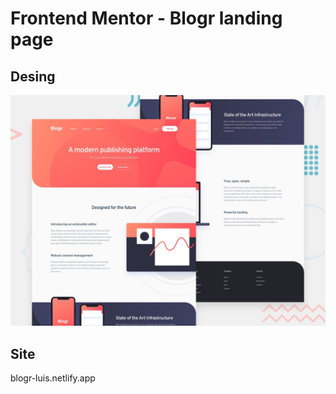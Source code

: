 # Frontend Mentor - Blogr landing page


## Desing
![Design preview for the Blogr landing page coding challenge](./design/desktop-preview.jpg)

## Site
blogr-luis.netlify.app